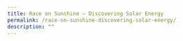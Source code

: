 ```yaml
---
title: Race on Sunshine – Discovering Solar Energy
permalink: /race-on-sunshine-discovering-solar-energy/
description: ""
---
```

